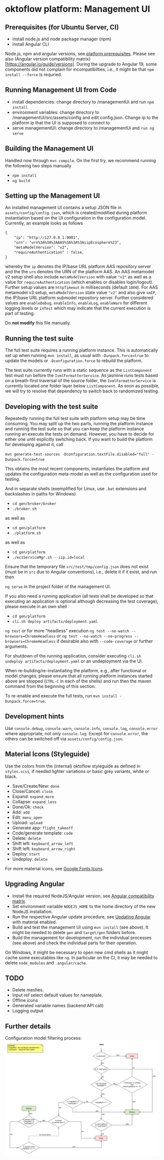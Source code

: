 # oktoflow platform: Management UI

## Prerequisites (for Ubuntu Server, CI)

- install node.js and node package manager (npm)
- install Angular CLI

Node.js, npm and angular versions, see [platform prerequisites](../documentation/PREREQUISITES.md). Please see also (Angular version compatibility matrix)[https://angular.io/guide/versions].
During the upgrade to Angular 19, some components did not complain for incompatibilties, i.e., it might be that ``npm install --force`` is requried.

## Running Management UI from Code

- install dependencies: change directory to /managementUi and run `npm install`
- environment variables: change directory to /managementUi/src/assets/config and edit config.json. Change ip to the platform ip that the UI is supposed to connect to
- serve managementUI: change directory to /managementUi and `run ng serve`

## Building the Management UI

Handled now through `mvn compile`. On the first try, we recommend running the following two steps manually
  - `npm install` 
  - `ng build` 

## Setting up the Management UI

An installed management UI contains a setup JSON file in `assets/config/config.json`, which is created/modified during platform instantiation based on the UI configuration in the configuration model. Currently, an example looks as follows

    {
        "ip": "http://127.0.0.1:9001",
        "urn": "urn%3A%3A%3AAAS%3A%3A%3AiipEcosphere%23",
        "metaModelVersion": "v2",
        "requireAuthentication" : false, 
    }
    
whereby the `ip` denotes the IP/base URL platform AAS repository server and the the `urn` denotes the URN of the platform AAS. An AAS metamodel v2 setup shell also include `metaModelVersion` with value `"v2"` as well as a value for `requireAuthentication` (which enables or disables login/logout). Further setup values are `httpTimeout` in milliseconds (default `1000`). For AAS metamodel v3 setup, `metaModelVersion` state value `"v2"` and also give `smIP`, the IP/base URL platform submodel repository server. Further considered values are `enableDebug`, `enableInfo`, `enableLog`, `enableWarn` for different logging levels or `inTest` which may indicate that the current execution is part of testing. 

Do **not modify** this file manually.

## Running the test suite

The full test suite requires a running platform instance. This is automatically set up when running `mvn install`, as usual with `-Dunpack.force=true` to update the models or `-Dconfiguration.force` to rebuild the platform. 

The test suite currently runs with a static sequence as the `ListComponent` test must run before the `IvmlFormatterService`. As jasmine runs tests based on a breath-first traversal of the source folder, the `IvmlFormatterService` is currently located one folder layer below `ListComponent`. As soon as possible, we will try to resolve that dependency to switch back to randomized testing.

## Developing with the test suite

Repeatedly running the full test suite with platform setup may be time consuming. You may split up the two parts, running the platform instance and running the test suite so that you can keep the platform instance running an execute the tests on demand. However, you have to decide for either one until explicitly switching back. If you want to build the platform for developing against it, call

`mvn generate-test-sources -Dconfiguration.textFile.disabled="full" -Dunpack.force=true` 

This obtains the most recent components, instantiates the platform and updates the configuration meta-model as well as the configuration used for testing.

And in separate shells (exemplified for Linux, use `.bat` extensions and backslashes in paths for Windows)

- `cd gen/broker/broker`
- `./broker.sh`

as well as

- `cd gen/platform`
- `./platform.sh`

as well as

- `cd gen/platform`
- `./ecsServiceMgr.sh --iip.id=local`

Ensure that the temporary file `src/test/tmp/config.json` does not exist (must be in `src` due to Angular conventions), i.e., delete it if it exist, and run then

`ng serve` in the project folder of the management UI.

If you also need a running application (all tests shall be developed so that executing an application is optional although decreasing the test coverage), please execute in an own shell

- `cd gen/platform`
- `cli.sh deploy artifacts/deployment.yaml`

`ng test` or for more "headless" execution `ng test --no-watch --browsers=ChromeHeadless` or
`ng test --no-watch --no-progress --browsers=ChromeHeadless` if desirable also with `--code-coverage` or further arguments.

For shutdown of the running application, consider executing `cli.sh undeploy artifacts/deployment.yaml` or an undeployment via the UI.

When re-building/re-instantiating the platform, e.g., after functional or model changes, please ensure that all running platform instances started above are stopped (`CTRL-C` in each of the shells) and run then the maven command from the beginning of this section.

To re-enable and execute the full tests, run `mvn install -Dunpack.force=true`.

## Development hints

Use `console.debug`, `console.warn`, `console.info`, `console.log`, `console.error` where appropriate, not only `console.log`. Except for `console.error`, the others can be switched off via `assets/config/config.json`. 

## Material Icons (Styleguide)

Use the colors from the (internal) oktoflow styleguide as defined in ``styles.scss``, if needed lighter variations or basic grey variants, white or black.

* Save/Create/New: ``done``
* Close/Cancel: ``close``
* Expand: ``expand_more``
* Collapse: ``expand_less``
* Done/Ok: ``check``
* Add: ``add``
* Edit: ``menu_open``
* Upload: ``upload`` 
* Generate app: ``flight_takeoff``
* Code/generate template: ``code``
* Delete: ``delete``
* Shift left: ``keyboard_arrow_left``
* Shift left: ``keyboard_arrow_right``
* Deploy: ``start``
* Undeploy: ``delete``

For more material icons, see [Google Fonts Icons](https://fonts.google.com/icons).

## Upgrading Angular

* Install the required NodeJS/Angular version, see [Angular compatibility matrix](https://angular.dev/reference/versions).
* Set environment variable ``NODEJS_HOME`` to the home directory of the new NodeJS installation.
* Run the respective Angular update procedure, see [Updating Angular](https://angular.dev/update-guide) with material enabled.
* Build and test the management UI using ``mvn install`` (see above). It might be needed to delete ``gen`` and ``target/gen`` folders before.
* Build the management for development, run the individual processes (see above) and check the individual parts for their operation.

On Windows, it might be necessary to open new cmd shells as it might cache some executables like `ng`. In particular on the CI, it may be needed to delete ``node_modules`` and `.angular/cache`.

## TODO

* Delete meshes.
* Input ref select default values for nameplate.
* Offline icons
* Generated variable names (backend API call)
* Logging output

## Further details

Configuration model filtering process:
![Filtering process](src/assets/doc/filterMeta.jpg)